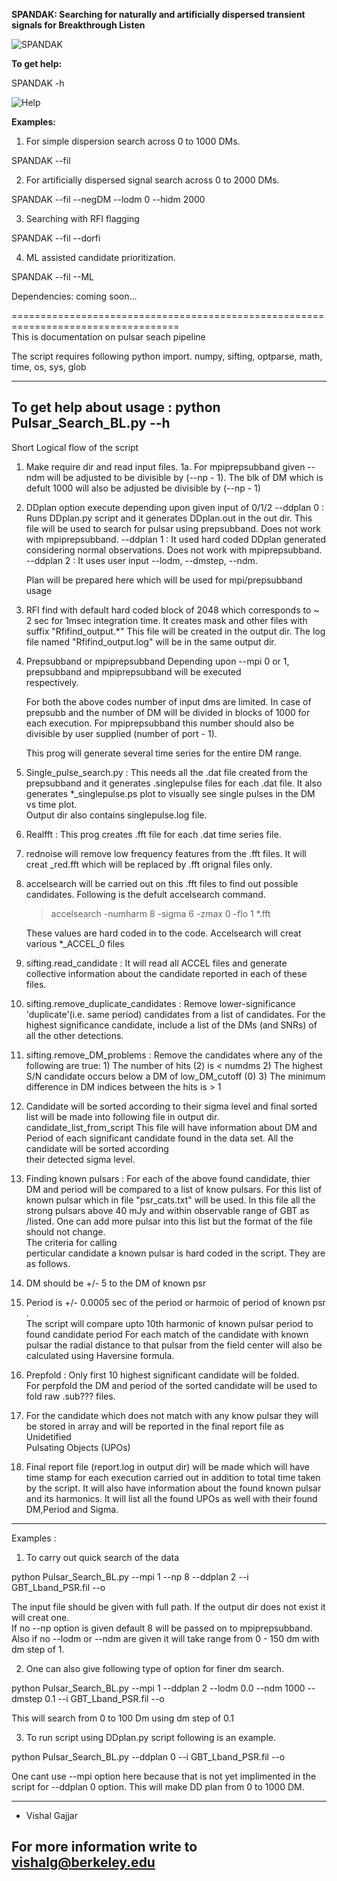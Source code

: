 

**SPANDAK: Searching for naturally and artificially dispersed transient signals for Breakthrough Listen**

![SPANDAK](images/SPANDAK_diag.png)

**To get help:**

SPANDAK -h

![Help](images/Help.png)

**Examples:**
1. For simple dispersion search across 0 to 1000 DMs. 

SPANDAK --fil <filterbank file> 

2. For artificially dispersed signal search across 0 to 2000 DMs. 

SPANDAK --fil <filterbank file> --negDM --lodm 0 --hidm 2000
	
3. Searching with RFI flagging

SPANDAK --fil <filterbank file> --dorfi
	
4. ML assisted candidate prioritization. 

SPANDAK --fil <filterbank file> --ML <Saved ML model> 


Dependencies: coming soon... 


===================================================================================\
This is documentation on pulsar seach pipeline

The script requires following python import. 
numpy, sifting, optparse, math, time, os, sys, glob

---------------------------------------------------------------------------
To get help about usage : 
python Pulsar_Search_BL.py --h 
---------------------------------------------------------------------------
Short Logical flow of the script 

1. Make require dir and read input files. 
1a. For mpiprepsubband given --ndm will be adjusted to be divisible by 
    (--np - 1). The blk of DM which is defult 1000 will also be adjusted 
    be divisible by (--np - 1)
    	 

2. DDplan option execute depending upon given input of 0/1/2 
	--ddplan 0 : Runs DDplan.py script and it generates DDplan.out 
		     in the out dir. This file will be used to search for 
		     pulsar using prepsubband. Does not work with 
		     mpiprepsubband. 
	--ddplan 1 : It used hard coded DDplan generated considering normal
		     observations. Does not work with mpiprepsubband.  
	--ddplan 2 : It uses user input --lodm, --dmstep, --ndm.  

   Plan will be prepared here which will be used for mpi/prepsubband usage
	
3. RFI find with default hard coded block of 2048 which corresponds to ~ 2 sec
   for 1msec integration time. It creates mask and other files with suffix
   "Rfifind_output.*" This file will be created in the output dir. 
    The log file named "Rfifind_output.log" will be in the same output dir. 

4. Prepsubband or mpiprepsubband 
   Depending upon --mpi 0 or 1, prepsubband and mpiprepsubband will be executed    
   respectively. 	
   
   For both the above codes number of input dms are limited. 
   In case of prepsubb   and the number of DM will be divided in blocks 
   of 1000 for each execution. 
   For mpiprepsubband this number should also be divisible by user supplied 
   (number of port - 1). 

   This prog will generate several time series for the entire  DM range. 
 
5. Single_pulse_search.py : This needs all the .dat file created from the 
   prepsubband and it generates .singlepulse files for each .dat file. It also 
   generates *_singlepulse.ps plot to visually see single pulses in the DM vs time plot.    
   Output dir also contains singlepulse.log file. 

6. Realfft : This prog creates .fft file for each .dat time series file. 

7. rednoise will remove low frequency features from the .fft files. It will 
   creat _red.fft which will be replaced by .fft orignal files only. 

8. accelsearch will be carried out on this .fft files to find out possible 
   candidates. 
   Following is the defult accelsearch command. 

   > accelsearch -numharm 8 -sigma 6 -zmax 0 -flo 1 *.fft

   These values are hard coded in to the code. 
   Accelsearch will creat various *_ACCEL_0 files 

9. sifting.read_candidate : It will read all ACCEL files and 
   generate collective information about the candidate reported 
   in each of these files. 

10. sifting.remove_duplicate_candidates : 
     Remove lower-significance 'duplicate'(i.e. same period) 
     candidates from a list of candidates.  For the highest
     significance candidate, include a list of the DMs (and SNRs)
     of all the other detections. 

11. sifting.remove_DM_problems : 
    Remove the candidates where any of the following are true:
            1) The number of hits (2) is < numdms 
            2) The highest S/N candidate occurs below a DM of low_DM_cutoff (0)
            3) The minimum difference in DM indices between the hits is > 1
 
12. Candidate will be sorted according to their sigma level and final sorted
    list will be made into following file in output dir. 
    candidate_list_from_script 
    This file will have information about DM and Period of each significant 
    candidate found in the data set. All the candidate will be sorted according     
    their detected sigma level.  

    
13. Finding known pulsars : For each of the above found candidate, thier DM and 
   period will be compared to a list of know pulsars. For this 
   list of known pulsar which in file "psr_cats.txt" will be used. 
   In this file all the strong pulsars above 40 mJy and within observable 
   range of GBT as /listed. One can add more pulsar into this list but 
   the format of the file should not change.  
   The criteria for calling 	   
   perticular candidate a known pulsar is hard coded in the script. 
   They are as follows. 
   1. DM should be  +/- 5 to the DM of known psr
   2. Period is +/- 0.0005 sec of the period or harmoic of period of known psr .   
   The script will compare upto 10th harmonic of known pulsar period 
   to found candidate period
   For each match of the candidate with known pulsar the radial distance to
   that pulsar from the field center will also be calculated using 
   Haversine formula. 	

14. Prepfold : Only first 10 highest significant candidate will be folded.  
   For perpfold the DM and period of the sorted candidate will be used 
   to fold raw .sub??? files.  

15. For the candidate which does not match with any know pulsar they will be
   stored in array and will be reported in the final report file as Unidetified    
   Pulsating Objects (UPOs)

16. Final report file (report.log in output dir) will be made which will have 
    time stamp for each execution carried out in addition to total time taken by
    the script. It will also have information about the found known pulsar and 
    its harmonics. It will list all the found UPOs as well with their found DM,Period and Sigma. 

-------------------------------------------------------------------------------------------------
Examples : 

1. To carry out quick search of the data

python Pulsar_Search_BL.py --mpi 1 --np 8 --ddplan 2 --i GBT_Lband_PSR.fil --o <your output directory>

The input file should be given with full path. 
If the output dir does not exist it will creat one.  
If no --np option is given default 8 will be passed on to mpiprepsubband. 
Also if no --lodm or --ndm are given it will take range from 0 - 150 dm with dm step of 1. 

2. One can also give following type of option for finer dm search. 

python Pulsar_Search_BL.py --mpi 1 --ddplan 2 --lodm 0.0 --ndm 1000 --dmstep 0.1 --i GBT_Lband_PSR.fil --o <your output directory>

This will search from 0 to 100 Dm using dm step of 0.1

3. To run script using DDplan.py script following is an example. 

python Pulsar_Search_BL.py --ddplan 0 --i GBT_Lband_PSR.fil --o <your output direcory> 

One cant use --mpi option here because that is not yet implimented in the script for --ddplan 0 option. 
This will make DD plan from 0 to 1000 DM. 

-----------------------------------------------------------------------------------------------   
- Vishal Gajjar


For more information write to vishalg@berkeley.edu
------------------------------------------------------------------------------------------------
